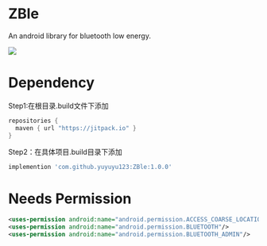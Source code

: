 # ZBle
An android library for bluetooth low energy.  

[![](https://jitpack.io/v/yuyuyu123/ZBle.svg)](https://jitpack.io/#yuyuyu123/ZBle)
# Dependency
Step1:在根目录.build文件下添加 
```gradle
repositories {
  maven { url "https://jitpack.io" }
}
```
Step2：在具体项目.build目录下添加
```gradle
implemention 'com.github.yuyuyu123:ZBle:1.0.0'
```

# Needs Permission
```xml
<uses-permission android:name="android.permission.ACCESS_COARSE_LOCATION"/>   
<uses-permission android:name="android.permission.BLUETOOTH"/>  
<uses-permission android:name="android.permission.BLUETOOTH_ADMIN"/>  
```

